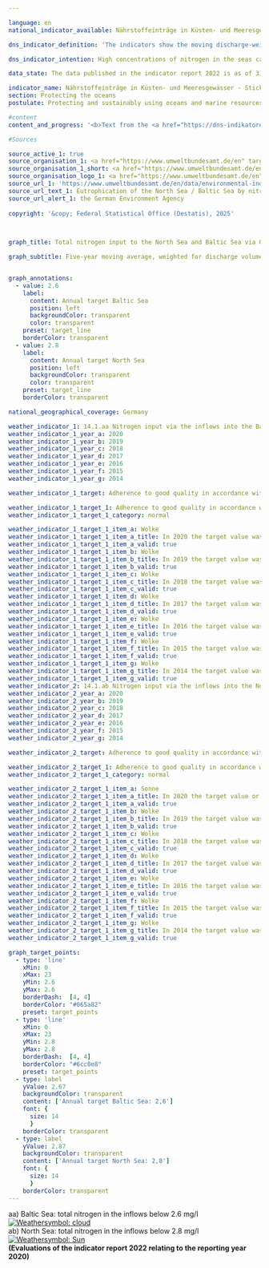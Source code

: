 ```yaml
---

language: en        
national_indicator_available: Nährstoffeinträge in Küsten- und Meeresgewässer - Stickstoffeintrag über die Zuflüsse in die Ost- und Nordsee        

dns_indicator_definition: 'The indicators show the moving discharge-weighted five-year average of nitrogen concentrations in milligrams (<abbr title="Miligrams" tabindex="0">mg</abbr>) of nitrogen per litre (<abbr title="Litre" tabindex="0">l</abbr>) of water discharged from rivers into the North Sea and the Baltic Sea.<sup>1</sup><br><br><small><sup>1</sup>Regarding the North Sea, these are the following rivers: Eider, Elbe, Ems, Weser, Rhein, Treene, Aarlau, Bongsieler Kanal and Miele. As far as the Baltic Sea is concerned, these are the following rivers: Peene, Trave, Warnow, Langballigau, Füsinger Au, Koseler Au, Schwentine, Kossau, Goddesdorfer Au, Oldenburger Graben, Aalbeck, Schwartau, Lippingau, Hagener Au, Barthe, Duvenbaek, Hellbach, Maurine, Recknitz, Ryck, Stepenitz, Uecker, Wallensteingraben and Zarow.</small>'        

dns_indicator_intention: High concentrations of nitrogen in the seas can lead to eutrophication effects such as oxygen depletion, the loss of biodiversity and to the destruction of fish spawning grounds. Therefore, the input of nitrogen should stay below 2.8&nbsp;<abbr title="Miligrams" tabindex="0">mg</abbr> nitrogen per litre discharge for the rivers flowing into the North Sea and below 2.6&nbsp;<abbr title="Miligrams per litre" tabindex="0">mg/l</abbr> for the rivers flowing into the Baltic Sea. This aligns with the management targets of the Ordinance on the Protection of Surface Waters (<abbr title="Oberflächengewässerverordnung" tabindex="0">OGewV</abbr>), which were agreed in implementation of the Water Framework Directive, as well as with those of the Marine Strategy Framework Directive and the Baltic Sea Action Plan.        

data_state: The data published in the indicator report 2022 is as of 31 October 2022. The data shown on this platform is updated regularly, so that more current data may be available online than published in the <a href="https://dns-indikatoren.de/assets/Publikationen/Indikatorenberichte/2022.pdf">indicator report 2022</a>.        

indicator_name: Nährstoffeinträge in Küsten- und Meeresgewässer - Stickstoffeintrag über die Zuflüsse in die Ost- und Nordsee        
section: Protecting the oceans        
postulate: Protecting and sustainably using oceans and marine resources        

#content         
content_and_progress: '<b>Text from the <a href="https://dns-indikatoren.de/assets/Publikationen/Indikatorenberichte/2022.pdf">Indicator Report 2022&nbsp;</a></b><br><br>One of the main causes of nitrogen inputs reaching the North and Baltic Seas via inflows is nitrogen surplus in agriculture, which is measured in indicator 2.1.a. Like nitrogen, phosphorus also leads to eutrophication. Phosphorus pollution in rivers is examined separately in indicator 6.1.a.<br><br>The calculations for this indicator use monitoring data on nitrogen concentrations and on the discharge volumes of small and major rivers flowing into the North and Baltic Seas, which the German Environment Agency collates as reported by the Länder and by river basin commissions. Data is also included for smaller rivers which do not flow directly into the North or Baltic Sea but are tributaries to larger rivers. In these cases, the data for each river are taken from its last monitoring site before the confluence. The Rhine is also included in the figures, even though its estuary is not in Germany. The data for the Rhine were recorded at the point where it leaves Germany (monitoring site at Bimmen, Kleve).<br><br>The nitrogen concentrations for each river are weighted for discharge volume, so that major rivers which discharge large qualities of water have a greater influence on the average that smaller ones. To prevent the graph being distorted by single extreme events like floods or droughts, which can result in anomalously very high or very low nitrogen inputs, the values are depicted as a five-year moving average.<br><br>The average nitrogen concentration for all North and Baltic Sea inflows, weighted for discharge volume, has followed a downward trend since the beginning of the time series, with the reduction in concentration more marked for the North Sea than the Baltic. The 2016-2020&nbsp;average for the North Sea inflows was a concentration of 2.8&nbsp;<abbr title="Miligrams per litre" tabindex="0">mg/l</abbr> and reached jointly the target value for the first time. For rivers flowing into the Baltic Sea, the average concentration was 3.1&nbsp;<abbr title="Miligrams per litre" tabindex="0">mg/l</abbr> for the same period and, thus, exceeded the upper limit of 2.6&nbsp;<abbr title="Miligrams per litre" tabindex="0">mg/l</abbr>.<br><br>In contrast to the aggregated indicator 14.1.a “Nitrogen inputs via the inflows into the North and Baltic Seas”, each river by itself has to meet the management target to achieve good quality, as defined by the Ordinance on the Protection of Surface Waters. The target is neither achieved for the North Sea nor the Baltic Sea.<br><br>Of the three major inflows into the Baltic Sea, the Peene, the Trave and the Warnow, only the latter had already reached the management target by 2016-2020. Nevertheless, Peene and Trave showed a small reduction in concentration across the five-year averages by 0.1&nbsp;<abbr title="Miligrams per litre" tabindex="0">mg/l</abbr>. In some of the smaller Baltic Sea inflows, concentrations of nitrogen are still several times higher than the management target, with values of up to 5.9&nbsp;<abbr title="Miligrams per litre" tabindex="0">mg/l</abbr>, and the target was only reached by a quarter of the smaller Baltic Sea inflows.<br><br>Of the North Sea inflows, only the Rhine met the management target in the period 2016&nbsp;to 2020, and, hence, was mainly responsible for the joint achievement of the weighted for discharge volume target value. The five-year averages of nitrogen concentrations decreased for all major North Sea inflows (Ems, Weser, Rhein and Eider) by 0.1&nbsp;to 0.2&nbsp;<abbr title="Miligrams per litre" tabindex="0">mg/l</abbr>, except for the Elbe. A slight decline was also measured by the five-year averages of nitrogen concentrations for the small North Sea inflows. Accordingly, the values were between 2.6&nbsp;<abbr title="Miligrams per litre" tabindex="0">mg/l</abbr> and 3.5&nbsp;<abbr title="Miligrams per litre" tabindex="0">mg/l</abbr> in the period from 2016-2020.'                

#Sources        

source_active_1: true
source_organisation_1: <a href="https://www.umweltbundesamt.de/en" target="_blank" onclick="return confirm_alert('the German Environment Agency', 'En')">German Environment Agency (as reported by the Länder and by river basin commissions</a>
source_organisation_1_short: <a href="https://www.umweltbundesamt.de/en" target="_blank" onclick="return confirm_alert('the German Environment Agency', 'En')">German Environment Agency (as reported by the Länder and by river basin commissions</a>
source_organisation_logo_1: <a href="https://www.umweltbundesamt.de/en" target="_blank" onclick="return confirm_alert('the German Environment Agency', 'En')"><img src="https://dnsUpgradeEnvironment.github.io/dns-indicators/public/OrgImgEn/uba.png" alt="German Environment Agency (as reported by the Länder and by river basin commissions" title=" Click here to visit the homepage of the organizationGerman Environment Agency (as reported by the Länder and by river basin commissions" style="height:60px; width:148px; border:transparent"/></a>
source_url_1: 'https://www.umweltbundesamt.de/en/data/environmental-indicators/indicator-eutrophication-of-the-north-sea-baltic-sea'
source_url_text_1: Eutrophication of the North Sea / Baltic Sea by nitrogen
source_url_alert_1: the German Environment Agency
        
copyright: '&copy; Federal Statistical Office (Destatis), 2025'        

        

graph_title: Total nitrogen input to the North Sea and Baltic Sea via German inflows        

graph_subtitle: Five-year moving average, weighted for discharge volume        


graph_annotations:
  - value: 2.6
    label:
      content: Annual target Baltic Sea
      position: left
      backgroundColor: transparent
      color: transparent
    preset: target_line
    borderColor: transparent
  - value: 2.8
    label:
      content: Annual target North Sea
      position: left
      backgroundColor: transparent
      color: transparent
    preset: target_line
    borderColor: transparent                

national_geographical_coverage: Germany        

weather_indicator_1: 14.1.aa Nitrogen input via the inflows into the Baltic Sea
weather_indicator_1_year_a: 2020
weather_indicator_1_year_b: 2019
weather_indicator_1_year_c: 2018
weather_indicator_1_year_d: 2017
weather_indicator_1_year_e: 2016
weather_indicator_1_year_f: 2015
weather_indicator_1_year_g: 2014

weather_indicator_1_target: Adherence to good quality in accordance with the Ordinance on the Protection of Surface Waters (Oberflächengewässerver-ordnung) (annual averages for total nitro-gen in rivers flowing into the Baltic may not exceed 2.6&nbsp;<abbr title="Miligrams per litre" tabindex="0">mg/l</abbr>)

weather_indicator_1_target_1: Adherence to good quality in accordance with the Ordinance on the Protection of Surface Waters (Oberflächengewässerver-ordnung) (annual averages for total nitro-gen in rivers flowing into the Baltic may not exceed 2.6&nbsp;<abbr title="Miligrams per litre" tabindex="0">mg/l</abbr>)
weather_indicator_1_target_1_category: normal

weather_indicator_1_target_1_item_a: Wolke
weather_indicator_1_target_1_item_a_title: In 2020 the target value was not reached, but the average development pointed in the desired direction.
weather_indicator_1_target_1_item_a_valid: true
weather_indicator_1_target_1_item_b: Wolke
weather_indicator_1_target_1_item_b_title: In 2019 the target value was not reached, but the average development pointed in the desired direction.
weather_indicator_1_target_1_item_b_valid: true
weather_indicator_1_target_1_item_c: Wolke
weather_indicator_1_target_1_item_c_title: In 2018 the target value was not reached, but the average development pointed in the desired direction.
weather_indicator_1_target_1_item_c_valid: true
weather_indicator_1_target_1_item_d: Wolke
weather_indicator_1_target_1_item_d_title: In 2017 the target value was not reached, but the average development pointed in the desired direction.
weather_indicator_1_target_1_item_d_valid: true
weather_indicator_1_target_1_item_e: Wolke
weather_indicator_1_target_1_item_e_title: In 2016 the target value was not reached, but the average development pointed in the desired direction.
weather_indicator_1_target_1_item_e_valid: true
weather_indicator_1_target_1_item_f: Wolke
weather_indicator_1_target_1_item_f_title: In 2015 the target value was not reached, but the average development pointed in the desired direction.
weather_indicator_1_target_1_item_f_valid: true
weather_indicator_1_target_1_item_g: Wolke
weather_indicator_1_target_1_item_g_title: In 2014 the target value was not reached, but the average development pointed in the desired direction.
weather_indicator_1_target_1_item_g_valid: true
weather_indicator_2: 14.1.ab Nitrogen input via the inflows into the North Sea
weather_indicator_2_year_a: 2020
weather_indicator_2_year_b: 2019
weather_indicator_2_year_c: 2018
weather_indicator_2_year_d: 2017
weather_indicator_2_year_e: 2016
weather_indicator_2_year_f: 2015
weather_indicator_2_year_g: 2014

weather_indicator_2_target: Adherence to good quality in accordance with the Ordinance on the Protection of Surface Waters (annual averages for total nitrogen in rivers flowing into the North Sea may not exceed 2.8&nbsp;<abbr title="Miligrams per litre" tabindex="0">mg/l</abbr>)

weather_indicator_2_target_1: Adherence to good quality in accordance with the Ordinance on the Protection of Surface Waters (annual averages for total nitrogen in rivers flowing into the North Sea may not exceed 2.8&nbsp;<abbr title="Miligrams per litre" tabindex="0">mg/l</abbr>)
weather_indicator_2_target_1_category: normal

weather_indicator_2_target_1_item_a: Sonne
weather_indicator_2_target_1_item_a_title: In 2020 the target value or a better value was achieved and the average change did not point in the direction of deterioration.
weather_indicator_2_target_1_item_a_valid: true
weather_indicator_2_target_1_item_b: Wolke
weather_indicator_2_target_1_item_b_title: In 2019 the target value was not reached, but the average development pointed in the desired direction.
weather_indicator_2_target_1_item_b_valid: true
weather_indicator_2_target_1_item_c: Wolke
weather_indicator_2_target_1_item_c_title: In 2018 the target value was not reached, but the average development pointed in the desired direction.
weather_indicator_2_target_1_item_c_valid: true
weather_indicator_2_target_1_item_d: Wolke
weather_indicator_2_target_1_item_d_title: In 2017 the target value was not reached, but the average development pointed in the desired direction.
weather_indicator_2_target_1_item_d_valid: true
weather_indicator_2_target_1_item_e: Wolke
weather_indicator_2_target_1_item_e_title: In 2016 the target value was not reached, but the average development pointed in the desired direction.
weather_indicator_2_target_1_item_e_valid: true
weather_indicator_2_target_1_item_f: Wolke
weather_indicator_2_target_1_item_f_title: In 2015 the target value was not reached, but the average development pointed in the desired direction.
weather_indicator_2_target_1_item_f_valid: true
weather_indicator_2_target_1_item_g: Wolke
weather_indicator_2_target_1_item_g_title: In 2014 the target value was not reached, but the average development pointed in the desired direction.
weather_indicator_2_target_1_item_g_valid: true        

graph_target_points:
  - type: 'line'
    xMin: 0
    xMax: 23
    yMin: 2.6
    yMax: 2.6
    borderDash:  [4, 4]
    borderColor: "#065a82"
    preset: target_points
  - type: 'line'
    xMin: 0
    xMax: 23
    yMin: 2.8
    yMax: 2.8
    borderDash:  [4, 4]
    borderColor: "#6cc0e8"
    preset: target_points
  - type: label
    yValue: 2.67
    backgroundColor: transparent
    content: ['Annual target Baltic Sea: 2,6']
    font: {
      size: 14
      }
    borderColor: transparent
  - type: label
    yValue: 2.87
    backgroundColor: transparent
    content: ['Annual target North Sea: 2,8']
    font: {
      size: 14
      }
    borderColor: transparent        
---
```



<div>
  <div class="my-header">
    <label class="default">aa) Baltic Sea: total nitrogen in the inflows below 2.6&nbsp;mg/l
      <a href="https://dnsUpgradeEnvironment.github.io/dns-indicators/en/status"><img src="https://sdg-indikatoren.de/public/Wettersymbole/Wolke.png" title="In 2020 the target value was not reached, but the average development pointed in the desired direction." alt="Weathersymbol: cloud"/>
      </a>
    </label>
  </div>
</div>
<div>
  <div class="my-header">
    <label class="default">ab) North Sea: total nitrogen in the inflows below 2.8&nbsp;mg/l
      <a href="https://dnsUpgradeEnvironment.github.io/dns-indicators/en/status"><img src="https://sdg-indikatoren.de/public/Wettersymbole/Sonne.png" title="In 2020 the target value or a better value was achieved and the average change did not point in the direction of deterioration." alt="Weathersymbol: Sun"/>
      </a>
    </label>
  </div>
</div>
<div class="my-header-note">
  <label class="default"><b>(Evaluations of the indicator report 2022 relating to the reporting year 2020)
  </b></label>
</div>